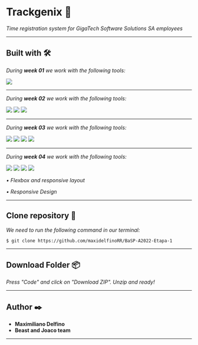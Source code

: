 # Trackgenix 🚀

_Time registration system for GigaTech Software Solutions SA employees_

---

## Built with 🛠️
_During **week 01** we work with the following tools:_

![](https://skills.thijs.gg/icons?i=figma)

---
_During **week 02** we work with the following tools:_

![](https://skills.thijs.gg/icons?i=html)
![](https://skills.thijs.gg/icons?i=git)
![](https://skills.thijs.gg/icons?i=github)

---
_During **week 03** we work with the following tools:_

![](https://skills.thijs.gg/icons?i=html)
![](https://skills.thijs.gg/icons?i=css)
![](https://skills.thijs.gg/icons?i=git)
![](https://skills.thijs.gg/icons?i=github)

---
_During **week 04** we work with the following tools:_

![](https://skills.thijs.gg/icons?i=html)
![](https://skills.thijs.gg/icons?i=css)
![](https://skills.thijs.gg/icons?i=git)
![](https://skills.thijs.gg/icons?i=github)

_• Flexbox and responsive layout_

_• Responsive Design_

---

## Clone repository 🔧

_We need to run the following command in our terminal:_

```
$ git clone https://github.com/maxidelfinoRR/BaSP-A2022-Etapa-1
```

---

## Download Folder 📦

_Press "Code" and click on "Download ZIP". Unzip and ready!_

---

## Author ✒️

* **Maximiliano Delfino**
* **Beast and Joaco team**

---